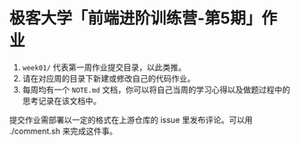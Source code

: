 # 极客大学「前端进阶训练营-第5期」作业

1. `week01/` 代表第一周作业提交目录，以此类推。
2. 请在对应周的目录下新建或修改自己的代码作业。
2. 每周均有一个 `NOTE.md` 文档，你可以将自己当周的学习心得以及做题过程中的思考记录在该文档中。

提交作业需部署以一定的格式在上游仓库的 issue 里发布评论。可以用 ./comment.sh 来完成这件事。
